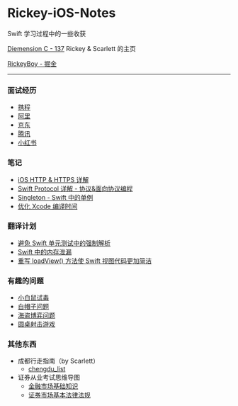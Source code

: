 # Rickey-iOS-Notes

Swift 学习过程中的一些收获

[Diemension C - 137](https://rickeyboy.github.io)     Rickey & Scarlett 的主页

[RickeyBoy - 掘金](https://juejin.im/user/59c0ede76fb9a00a3d134e0b)

-------

### 面试经历
- [携程](https://github.com/RickeyBoy/Rickey-iOS-Notes/blob/master/%E9%9D%A2%E8%AF%95%E7%BB%8F%E5%8E%86/%E6%90%BA%E7%A8%8B%E9%9D%A2%E8%AF%95%E9%A2%98.md)
- [阿里](https://github.com/RickeyBoy/Rickey-iOS-Notes/blob/master/%E9%9D%A2%E8%AF%95%E7%BB%8F%E5%8E%86/%E9%98%BF%E9%87%8C%E5%B7%B4%E5%B7%B4%E9%9D%A2%E8%AF%95%E9%A2%98.md)
- [京东](https://github.com/RickeyBoy/Rickey-iOS-Notes/blob/master/%E9%9D%A2%E8%AF%95%E7%BB%8F%E5%8E%86/%E4%BA%AC%E4%B8%9C%E9%9D%A2%E8%AF%95%E9%A2%98.md)
- [腾讯](https://github.com/RickeyBoy/Rickey-iOS-Notes/blob/master/面试经历/腾讯面试题.md)
- [小红书](https://github.com/RickeyBoy/Rickey-iOS-Notes/blob/master/面试经历/小红书面试题.md)

### 笔记
- [iOS HTTP & HTTPS 详解](https://github.com/RickeyBoy/Rickey-iOS-Notes/blob/master/%E7%AC%94%E8%AE%B0/iOS%20HTTP%20%26%20HTTPS%20%E8%AF%A6%E8%A7%A3.md)
- [Swift Protocol 详解 - 协议&面向协议编程](https://github.com/RickeyBoy/Rickey-iOS-Notes/blob/master/%E7%AC%94%E8%AE%B0/Swift%20Protocol%20%E8%AF%A6%E8%A7%A3%20-%20%E5%8D%8F%E8%AE%AE%26%E9%9D%A2%E5%90%91%E5%8D%8F%E8%AE%AE%E7%BC%96%E7%A8%8B.md)
- [Singleton - Swift 中的单例](https://github.com/RickeyBoy/Rickey-iOS-Notes/blob/master/%E7%AC%94%E8%AE%B0/Singleton%20-%20Swift%20%E4%B8%AD%E7%9A%84%E5%8D%95%E4%BE%8B.md)
- [优化 Xcode 编译时间](https://github.com/RickeyBoy/Rickey-iOS-Notes/blob/master/%E7%AC%94%E8%AE%B0/%E4%BC%98%E5%8C%96%20Xcode%20%E7%BC%96%E8%AF%91%E6%95%88%E7%8E%87.md)


### 翻译计划

- [避免 Swift 单元测试中的强制解析](https://github.com/RickeyBoy/Rickey-iOS-Notes/blob/master/翻译计划/避免%20Swift%20单元测试中的强制解析.md)
- [Swift 中的内存泄漏](https://github.com/RickeyBoy/Rickey-iOS-Notes/blob/master/翻译计划/%5B译%5D%20Swift%20中的内存泄漏.md)
- [重写 loadView() 方法使 Swift 视图代码更加简洁](https://github.com/RickeyBoy/Rickey-iOS-Notes/blob/master/翻译计划/%5B译%5D%20重写%20loadView()%20方法使%20Swift%20视图代码更加简洁.md)

### 有趣的问题

- [小白鼠试毒](https://github.com/RickeyBoy/Rickey-iOS-Notes/blob/master/%E6%9C%89%E8%B6%A3%E7%9A%84%E9%97%AE%E9%A2%98/%E5%B0%8F%E7%99%BD%E9%BC%A0%E8%AF%95%E6%AF%92%20PDF%20%E7%89%88.pdf)
- [白帽子问题](https://github.com/RickeyBoy/Rickey-iOS-Notes/blob/master/%E6%9C%89%E8%B6%A3%E7%9A%84%E9%97%AE%E9%A2%98/%E7%99%BD%E5%B8%BD%E5%AD%90%E9%97%AE%E9%A2%98.md)
- [海盗博弈问题](https://github.com/RickeyBoy/Rickey-iOS-Notes/blob/master/%E6%9C%89%E8%B6%A3%E7%9A%84%E9%97%AE%E9%A2%98/%E6%B5%B7%E7%9B%97%E5%8D%9A%E5%BC%88%E9%97%AE%E9%A2%98.md)
- [圆桌射击游戏](https://github.com/RickeyBoy/Rickey-iOS-Notes/blob/master/有趣的问题/圆桌射击游戏%20PDF%20版.pdf)

### 其他东西
- 成都行走指南（by Scarlett）
  - [chengdu_list](https://github.com/RickeyBoy/Rickey-iOS-Notes/blob/master/%E5%85%B6%E4%BB%96%E4%B8%9C%E8%A5%BF/%E6%88%90%E9%83%BD%E8%A1%8C%E8%B5%B0%E6%8C%87%E5%8D%97.xlsx)
- 证券从业考试思维导图
  - [金融市场基础知识](https://github.com/RickeyBoy/Rickey-iOS-Notes/blob/master/其他东西/金融市场基础知识.pdf)
  - [证券市场基本法律法规](https://github.com/RickeyBoy/Rickey-iOS-Notes/blob/master/其他东西/证券市场基本法律法规.pdf)

